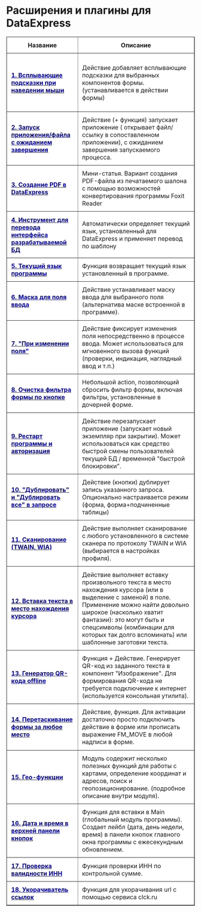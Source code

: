 # Расширения и плагины для DataExpress

<table style="width: 100%;" width="100%" cellspacing="0" cellpadding="1" border="1" bgcolor="#FFFFFF">
<thead>
<tr class="lgf">
<td style="padding: 0.7em; text-align: center;"><strong>Название</strong></td>
<td style="padding: 0.7em; text-align: center;"><strong>Описание</strong></td>
</tr>
</thead>
<tbody>
<tr class="lgf">
<td style="padding: 0.7em;">
<p style="text-align: left;"><a href="/dx_extentions/Всплывающие подсказки при наведении мыши.html" target="_blank"><strong><span style="color: #000099;">1. Всплывающие подсказки при наведении мыши</span></strong></a></p>
</td>
<td style="padding: 0.7em;">
<p>Действие добавляет всплывающие подсказки для выбранных компонентов формы. (устанавливается в действии формы) &nbsp;</p>
</td>
</tr>
<tr class="lgf">
<td style="padding: 0.7em;"><a href="/viewtopic.php?f=5&amp;t=77" target="_blank"><strong><span style="color: #000099;">2. Запуск приложения/файла с ожиданием завершения</span></strong></a></td>
<td style="padding: 0.7em;">Действие (+ функция) запускает приложение ( открывает файл/ссылку в сопоставленном приложении), с ожиданием завершения запускаемого процесса.</td>
</tr>
<tr class="lgf">
<td style="padding: 0.7em;"><a href="/viewtopic.php?f=5&amp;t=87" target="_blank"><strong><span style="color: #000099;">3. Создание PDF в DataExpress</span></strong></a></td>
<td style="padding: 0.7em;">Мини-статья. Вариант создания PDF-файла из печатаемого шалона с помощью возможностей конвертирования программы Foxit Reader</td>
</tr>
<tr class="lgf">
<td style="padding: 0.7em;"><a href="/viewtopic.php?f=5&amp;t=79" target="_blank"><strong><span style="color: #000099;">4. Инструмент для перевода интерфейса разрабатываемой БД</span></strong></a></td>
<td style="padding: 0.7em;">Автоматически определяет текущий язык, установленный для DataExpress и применяет перевод по шаблону</td>
</tr>
<tr class="lgf">
<td style="padding: 0.7em;"><a href="/viewtopic.php?f=5&amp;t=78" target="_blank"><strong><span style="color: #000099;">5. Текущий язык программы</span></strong></a></td>
<td style="padding: 0.7em;">Функция возвращает текущий язык установленный в программе.</td>
</tr>
<tr class="lgf">
<td style="padding: 0.7em;"><a href="/viewtopic.php?f=5&amp;t=73" target="_blank"><strong><span style="color: #000099;">6. Маска для поля ввода</span></strong></a></td>
<td style="padding: 0.7em;">Действие устанавливает маску ввода для выбранного поля (альтернатива маске встроенной в программе). &nbsp;</td>
</tr>
<tr class="lgf">
<td style="padding: 0.7em;"><a href="/viewtopic.php?f=5&amp;t=72" target="_blank"><strong><span style="color: #000099;">7. "При изменении поля"</span></strong></a></td>
<td style="padding: 0.7em;">Действие фиксирует изменения поля непосредственно в процессе ввода. Может использоваться для мгновенного вызова функций (проверки, индикация, наглядный ввод и т.п.)</td>
</tr>
<tr class="lgf">
<td style="padding: 0.7em;"><a href="/viewtopic.php?f=5&amp;t=70" target="_blank"><strong><span style="color: #000099;">8. Очистка фильтра формы по кнопке</span></strong></a></td>
<td style="padding: 0.7em;">Небольшой action, позволяющий сбросить фильтр формы, включая фильтры, установленные в дочерней форме.</td>
</tr>
<tr class="lgf">
<td style="padding: 0.7em;"><a href="/viewtopic.php?f=5&amp;t=59" target="_blank"><strong><span style="color: #000099;">9. Рестарт программы и авторизация</span></strong></a></td>
<td style="padding: 0.7em;">Действие перезапускает приложение (запускает новый экземпляр при закрытии). Может использоваться как средство быстрой смены пользователей текущей БД / временной "быстрой блокировки".</td>
</tr>
<tr class="lgf">
<td style="padding: 0.7em;"><a href="/viewtopic.php?f=5&amp;t=58" target="_blank"><strong><span style="color: #000099;">10. "Дублировать" и "Дублировать все" в запросе</span></strong></a></td>
<td style="padding: 0.7em;">Действие (кнопки) дублирует запись указанного запроса. Опционально настраивается режим (форма, форма+подчиненные таблицы)</td>
</tr>
<tr class="lgf">
<td style="padding: 0.7em;"><a href="/viewtopic.php?f=5&amp;t=54" target="_blank"><strong><span style="color: #000099;">11. Сканирование (TWAIN, WIA)</span></strong></a></td>
<td style="padding: 0.7em;">Действие выполняет сканирование с любого установленного в системе сканера по протоколу TWAIN и WIA (выбирается в настройках профиля).</td>
</tr>
<tr class="lgf">
<td style="padding: 0.7em;"><a href="/viewtopic.php?f=5&amp;t=24" target="_blank"><strong><span style="color: #000099;">12. Вставка текста в место нахождения курсора</span></strong></a></td>
<td style="padding: 0.7em;">Действие выполняет вставку произвольного текста в место нахождения курсора (или в выделение с заменой) в поле. Применение можно найти довольно широкое (насколько хватит фантазии): это могут быть и спецсимволы (комбинации для которых так долго вспоминать) или шаблонные заготовки текста.</td>
</tr>
<tr class="lgf">
<td style="padding: 0.7em;"><a href="/viewtopic.php?f=5&amp;t=46" target="_blank"><strong><span style="color: #000099;">13. Генератор QR-кода offline</span></strong></a></td>
<td style="padding: 0.7em;">Функция + Действие. Генерирует QR-код из заданного текста в компонент "Изображение". Для формирования QR-кода не требуется подключение к интернет (используется консольная утилита).</td>
</tr>
<tr class="lgf">
<td style="padding: 0.7em;"><a href="/viewtopic.php?f=5&amp;t=23" target="_blank"><strong><span style="color: #000099;">14. Перетаскивание формы за любое место</span></strong></a></td>
<td style="padding: 0.7em;">Действие, функция. Для активации достаточно просто подключить действие в форме или прописать выражение FM_MOVE в любой надписи в форме.</td>
</tr>
<tr class="lgf">
<td style="padding: 0.7em;"><a href="/viewtopic.php?f=5&amp;t=41" target="_blank"><strong><span style="color: #000099;">15. Гео-функции</span></strong></a></td>
<td style="padding: 0.7em;">Модуль содержит несколько полезных функций для работы с картами, определение координат и адресов, поиск и геопозиционирование. (подробное описание внутри модуля).</td>
</tr>
<tr class="lgf">
<td style="padding: 0.7em;"><a href="/viewtopic.php?f=5&amp;t=25" target="_blank"><strong><span style="color: #000099;">16. Дата и время в верхней панели кнопок</span></strong></a></td>
<td style="padding: 0.7em;">Функция для вставки в Main (глобальный модуль программы). Создает лейбл (дата, день недели, время) в панели кнопок главного окна программы с ежесекундным обновлением. &nbsp;</td>
</tr>
<tr class="lgf">
<td style="padding: 0.7em;"><a href="/viewtopic.php?f=5&amp;t=18" target="_blank"><strong><span style="color: #000099;">17. Проверка валидности ИНН</span></strong></a></td>
<td style="padding: 0.7em;">Функция проверки ИНН по контрольной сумме.</td>
</tr>
<tr class="lgf">
<td style="padding: 0.7em;"><a href="/viewtopic.php?f=5&amp;t=115" target="_blank"><strong><span style="color: #000099;"><strong><span style="color: #000099;">18. Укорачиватель ссылок</span></strong></span></strong></a></td>
<td style="padding: 0.7em;">Функция для укорачивания url с помощью сервиса clck.ru</td>
</tr>
</tbody>
</table>